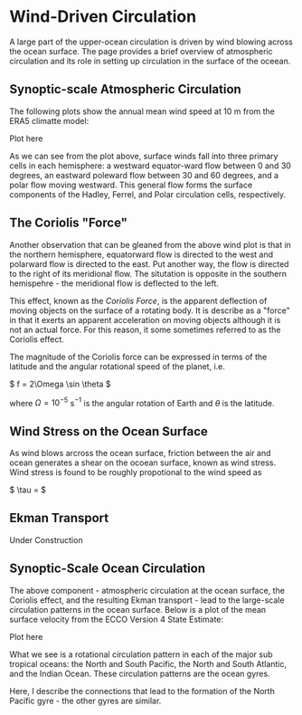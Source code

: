 # Wind-Driven Circulation

A large part of the upper-ocean circulation is driven by wind blowing across the ocean surface. The page provides a brief overview of atmospheric circulation and its role in setting up circulation in the surface of the oceean.




## Synoptic-scale Atmospheric Circulation
The following plots show the annual mean wind speed at 10 m from the ERA5 climatte model:

Plot here

As we can see from the plot above, surface winds fall into three primary cells in each hemisphere: a westward equator-ward flow between 0 and 30 degrees, an eastward poleward flow between 30 and 60 degrees, and a polar flow moving westward. This general flow forms the surface components of the Hadley, Ferrel, and Polar circulation cells, respectively.



## The Coriolis "Force"
Another observation that can be gleaned from the above wind plot is that in the northern hemisphere, equatorward flow is directed to the west and polarward flow is directed to the east. Put another way, the flow is directed to the right of its meridional flow. The situtation is opposite in the southern hemispehre - the meridional flow is deflected to the left.

This effect, known as the *Coriolis Force*, is the apparent deflection of moving objects on the surface of a rotating body. It is describe as a "force" in that it exerts an apparent acceleration on moving objects although it is not an actual force. For this reason, it some sometimes referred to as the Coriolis effect.

The magnitude of the Coriolis force can be expressed in terms of the latitude and the angular rotational speed of the planet, i.e.

$
f = 2\Omega \sin \theta
$

where $\Omega = 10^{-5}$ s$^{-1}$ is the angular rotation of Earth and $\theta$ is the latitude. 


## Wind Stress on the Ocean Surface
As wind blows arcross the ocean surface, friction between the air and ocean generates a shear on the ocoean surface, known as wind stress. Wind stress is found to be roughly propotional to the wind speed as

$
\tau =
$


## Ekman Transport
Under Construction


## Synoptic-Scale Ocean Circulation
The above component - atmospheric circulation at the ocean surface, the Coriolis effect, and the resulting Ekman transport - lead to the large-scale circulation patterns in the ocean surface. Below is a plot of the mean surface velocity from the ECCO Version 4 State Estimate:

Plot here

What we see is a rotational circulation pattern in each of the major sub tropical oceans: the North and South Pacific, the North and South Atlantic, and the Indian Ocean. These circulation patterns are the ocean gyres.

Here, I describe the connections that lead to the formation of the North Pacific gyre - the other gyres are similar.



